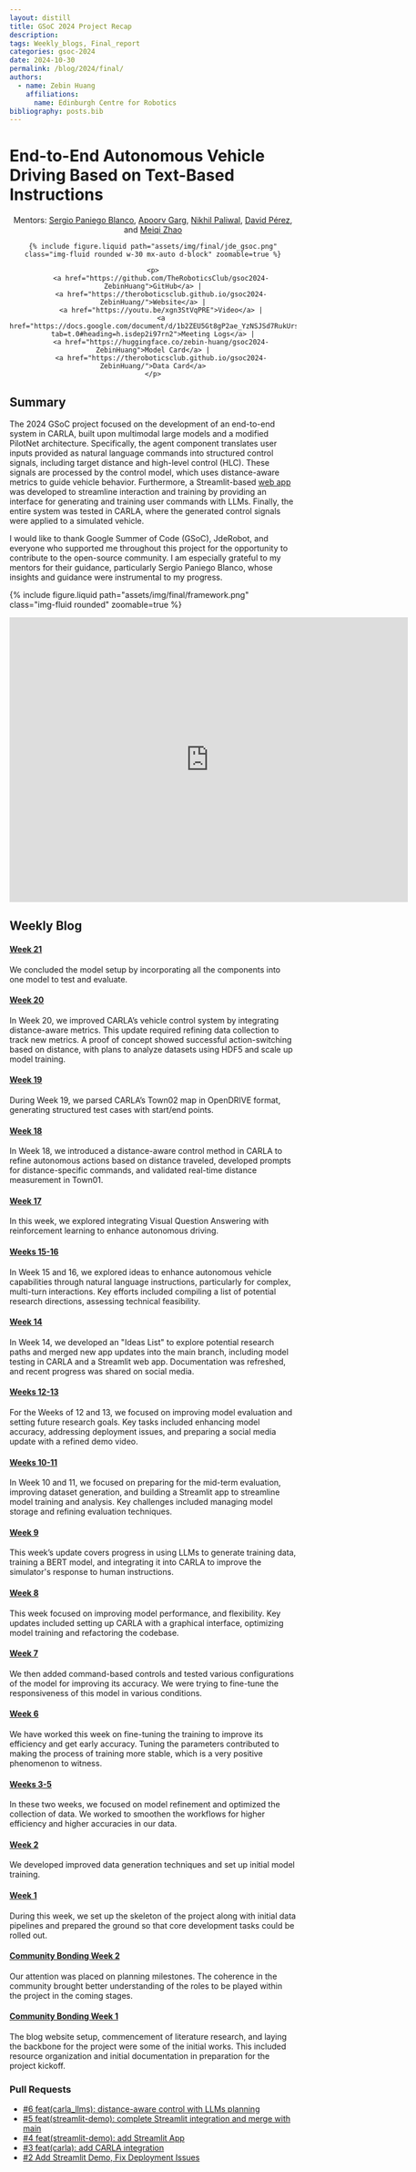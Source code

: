 ```yaml
---
layout: distill
title: GSoC 2024 Project Recap
description:
tags: Weekly_blogs, Final_report
categories: gsoc-2024
date: 2024-10-30
permalink: /blog/2024/final/
authors:
  - name: Zebin Huang
    affiliations:
      name: Edinburgh Centre for Robotics
bibliography: posts.bib
---
```


# End-to-End Autonomous Vehicle Driving Based on Text-Based Instructions

<div style="text-align: center;">
    Mentors:
    <a href="mailto:sergiopaniegoblanco@gmail.com">Sergio Paniego Blanco</a>,
    <a href="mailto:apoorvgarg.ms@gmail.com">Apoorv Garg</a>,
    <a href="mailto:nikhil.paliwal14@gmail.com">Nikhil Paliwal</a>,
    <a href="mailto:david.perez.saura@upm.es">David Pérez</a>,
    and <a href="mailto:skyler.zhaomeiqi@gmail.com">Meiqi Zhao</a>

    {% include figure.liquid path="assets/img/final/jde_gsoc.png" class="img-fluid rounded w-30 mx-auto d-block" zoomable=true %}

    <p>
        <a href="https://github.com/TheRoboticsClub/gsoc2024-ZebinHuang">GitHub</a> |
        <a href="https://theroboticsclub.github.io/gsoc2024-ZebinHuang/">Website</a> |
        <a href="https://youtu.be/xgn3StVqPRE">Video</a> |
        <a href="https://docs.google.com/document/d/1b2ZEU5Gt8gP2ae_YzNSJSd7RukUrsG_aDJFLnbvoQiM/edit?tab=t.0#heading=h.isdep2i97rn2">Meeting Logs</a> |
        <a href="https://huggingface.co/zebin-huang/gsoc2024-ZebinHuang">Model Card</a> |
        <a href="https://theroboticsclub.github.io/gsoc2024-ZebinHuang/">Data Card</a>
    </p>
</div>


## Summary

The 2024 GSoC project focused on the development of an end-to-end system in CARLA, built upon multimodal large models and a modified PilotNet architecture. Specifically, the agent component translates user inputs provided as natural language commands into structured control signals, including target distance and high-level control (HLC). These signals are processed by the control model, which uses distance-aware metrics to guide vehicle behavior. Furthermore, a Streamlit-based [web app](https://gsoc24-zebinhuang.streamlit.app/) was developed to streamline interaction and training by providing an interface for generating and training user commands with LLMs. Finally, the entire system was tested in CARLA, where the generated control signals were applied to a simulated vehicle.

I would like to thank Google Summer of Code (GSoC), JdeRobot, and everyone who supported me throughout this project for the opportunity to contribute to the open-source community. I am especially grateful to my mentors for their guidance, particularly Sergio Paniego Blanco, whose insights and guidance were instrumental to my progress.

{% include figure.liquid path="assets/img/final/framework.png" class="img-fluid rounded" zoomable=true %}

<iframe width="700" height="500" src="https://www.youtube.com/embed/xgn3StVqPRE" title="2024 GSoC" frameborder="0" allow="accelerometer; autoplay; clipboard-write; encrypted-media; gyroscope; picture-in-picture; web-share" referrerpolicy="strict-origin-when-cross-origin" allowfullscreen></iframe>

## Weekly Blog

<h4 id="week-21"><a href="/gsoc2024-ZebinHuang/blog/2024/week21/">Week 21</a></h4>
<p>We concluded the model setup by incorporating all the components into one model to test and evaluate.</p>

<h4 id="week-20"><a href="/gsoc2024-ZebinHuang/blog/2024/week20/">Week 20</a></h4>
<p>In Week 20, we improved CARLA’s vehicle control system by integrating distance-aware metrics. This update required refining data collection to track new metrics. A proof of concept showed successful action-switching based on distance, with plans to analyze datasets using HDF5 and scale up model training.</p>

<h4 id="week-19"><a href="/gsoc2024-ZebinHuang/blog/2024/week19/">Week 19</a></h4>
<p>During Week 19, we parsed CARLA’s Town02 map in OpenDRIVE format, generating structured test cases with start/end points. </p>

<h4 id="week-18"><a href="/gsoc2024-ZebinHuang/blog/2024/week18/">Week 18</a></h4>
<p>In Week 18, we introduced a distance-aware control method in CARLA to refine autonomous actions based on distance traveled, developed prompts for distance-specific commands, and validated real-time distance measurement in Town01.</p>

<h4 id="week-17"><a href="/gsoc2024-ZebinHuang/blog/2024/week17/">Week 17</a></h4>
<p>In this week, we explored integrating Visual Question Answering with reinforcement learning to enhance autonomous driving.</p>

<h4 id="weeks-15-16"><a target="_blank" rel="noopener noreferrer" href="/gsoc2024-ZebinHuang/blog/2024/week1516/">Weeks 15-16</a></h4>
<p>In Week 15 and 16, we explored ideas to enhance autonomous vehicle capabilities through natural language instructions, particularly for complex, multi-turn interactions. Key efforts included compiling a list of potential research directions, assessing technical feasibility.</p>

<h4 id="week-14"><a href="/gsoc2024-ZebinHuang/blog/2024/week14/">Week 14</a></h4>
<p>In Week 14, we developed an "Ideas List" to explore potential research paths and merged new app updates into the main branch, including model testing in CARLA and a Streamlit web app. Documentation was refreshed, and recent progress was shared on social media.</p>

<h4 id="weeks-12-13"><a href="/gsoc2024-ZebinHuang/blog/2024/week1213/">Weeks 12-13</a></h4>
<p>For the Weeks of 12 and 13, we focused on improving model evaluation and setting future research goals. Key tasks included enhancing model accuracy, addressing deployment issues, and preparing a social media update with a refined demo video.</p>

<h4 id="weeks-10-11"> <a href="/gsoc2024-ZebinHuang/blog/2024/coding-week8-7-29-8-11/">Weeks 10-11</a></h4>
<p>In Week 10 and 11, we focused on preparing for the mid-term evaluation, improving dataset generation, and building a Streamlit app to streamline model training and analysis. Key challenges included managing model storage and refining evaluation techniques.</p>

<h4 id="week-9"><a href="/gsoc2024-ZebinHuang/blog/2024/coding-week8-7-22-7-28/">Week 9</a></h4>
<p>This week’s update covers progress in using LLMs to generate training data, training a BERT model, and integrating it into CARLA to improve the simulator's response to human instructions.</p>

<h4 id="week-8"><a href="/gsoc2024-ZebinHuang/blog/2024/coding-week8-7-15-7-21/">Week 8</a></h4>
<p>This week focused on improving model performance, and flexibility. Key updates included setting up CARLA with a graphical interface, optimizing model training and refactoring the codebase.</p>

<h4 id="week-7"><a href="/gsoc2024-ZebinHuang/blog/2024/coding-week7-7-08-7-14/">Week 7</a></h4>
<p>We then added command-based controls and tested various configurations of the model for improving its accuracy. We were trying to fine-tune the responsiveness of this model in various conditions.</p>

<h4 id="week-6"><a href="/gsoc2024-ZebinHuang/blog/2024/coding-week345-7-01-7-07/">Week 6</a></h4>
<p>We have worked this week on fine-tuning the training to improve its efficiency and get early accuracy. Tuning the parameters contributed to making the process of training more stable, which is a very positive phenomenon to witness.</p>

<h4 id="weeks-3-5"><a href="/gsoc2024-ZebinHuang/blog/2024/coding-week345-6-10-6-30/">Weeks 3-5</a></h4>
<p>In these two weeks, we focused on model refinement and optimized the collection of data. We worked to smoothen the workflows for higher efficiency and higher accuracies in our data.</p>

<h4 id="week-2"><a href="/gsoc2024-ZebinHuang/blog/2024/coding-week2-6-03-6-09/">Week 2</a></h4>
<p>We developed improved data generation techniques and set up initial model training.

<h4 id="week-1"><a href="/gsoc2024-ZebinHuang/blog/2024/coding-week1-5-27-6-02/">Week 1</a></h4>
<p>During this week, we set up the skeleton of the project along with initial data pipelines and prepared the ground so that core development tasks could be rolled out.</p>

<h4 id="community-bonding-week-2"><a href="/gsoc2024-ZebinHuang/blog/2024/community-bonding-5-21-5-27/">Community Bonding Week 2</a></h4>
<p>Our attention was placed on planning milestones. The coherence in the community brought better understanding of the roles to be played within the project in the coming stages.</p>

<h4 id="community-bonding-week-1"><a href="/gsoc2024-ZebinHuang/blog/2024/community-bonding-5-14-5-20/">Community Bonding Week 1</a></h4>
<p>The blog website setup, commencement of literature research, and laying the backbone for the project were some of the initial works. This included resource organization and initial documentation in preparation for the project kickoff.</p>

<h3>Pull Requests</h3>
<ul>
  <li><a href="https://github.com/TheRoboticsClub/gsoc2024-ZebinHuang/pull/6">#6 feat(carla_llms): distance-aware control with LLMs planning</a></li>
  <li><a href="https://github.com/TheRoboticsClub/gsoc2024-ZebinHuang/pull/5">#5 feat(streamlit-demo): complete Streamlit integration and merge with main</a></li>
  <li><a href="https://github.com/TheRoboticsClub/gsoc2024-ZebinHuang/pull/4">#4 feat(streamlit-demo): add Streamlit App</a></li>
  <li><a href="https://github.com/TheRoboticsClub/gsoc2024-ZebinHuang/pull/3">#3 feat(carla): add CARLA integration</a></li>
  <li><a href="https://github.com/TheRoboticsClub/gsoc2024-ZebinHuang/pull/2">#2 Add Streamlit Demo, Fix Deployment Issues</a></li>
</ul>
